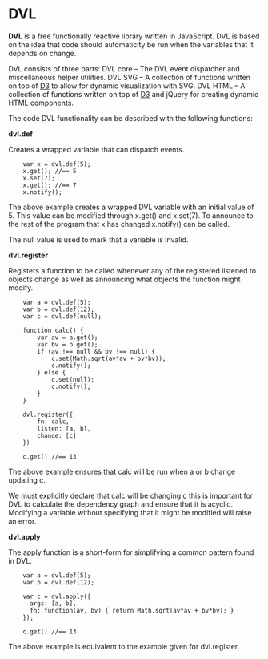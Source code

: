 # DVL

**DVL** is a free functionally reactive library written in JavaScript. DVL is based on the idea that code should automaticity be run when the variables that it depends on change.

DVL consists of three parts:
DVL core – The DVL event dispatcher and miscellaneous helper utilities.
DVL SVG – A collection of functions written on top of  [D3](http://mbostock.github.com/d3/) to allow for dynamic visualization with SVG.
DVL HTML – A collection of functions written on top of  [D3](http://mbostock.github.com/d3/) and jQuery for creating dynamic HTML components.

The code DVL functionality can be described with the following functions:

**dvl.def**

Creates a wrapped variable that can dispatch events.

		var x = dvl.def(5);
		x.get(); //== 5
		x.set(7);
		x.get(); //== 7
		x.notify();
		
The above example creates a wrapped DVL variable with an initial value of 5. This value can be modified through x.get() and x.set(7). To announce to the rest of the program that x has changed x.notify() can be called.

The null value is used to mark that a variable is invalid. 

**dvl.register**

Registers a function to be called whenever any of the registered listened to objects change as well as announcing what objects the function might modify.

		var a = dvl.def(5);
		var b = dvl.def(12);
		var c = dvl.def(null);

		function calc() {
			var av = a.get();
			var bv = b.get();
			if (av !== null && bv !== null) {
				c.set(Math.sqrt(av*av + bv*bv));
				c.notify();
			} else {
				c.set(null);
				c.notify();
			}
		}

		dvl.register({
			fn: calc,
			listen: [a, b],
			change: [c]
		})

		c.get() //== 13

The above example ensures that calc will be run when a or b change updating c.

We must explicitly declare that calc will be changing c this is important for DVL to calculate the dependency graph and ensure that it is acyclic. Modifying a variable without specifying that it might be modified will raise an error.

**dvl.apply**

The apply function is a short-form for simplifying a common pattern found in DVL.

		var a = dvl.def(5);
		var b = dvl.def(12);

		var c = dvl.apply({
		  args: [a, b],
		  fn: function(av, bv) { return Math.sqrt(av*av + bv*bv); }
		});

		c.get() //== 13
		
The above example is equivalent to the example given for dvl.register.

